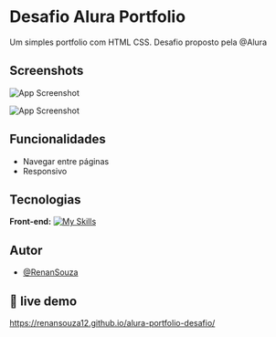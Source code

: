 
# Desafio Alura Portfolio
Um simples portfolio com HTML CSS. Desafio proposto pela @Alura
## Screenshots

![App Screenshot](https://i.ibb.co/F4xvW8Q/Captura-de-tela-2024-01-26-155330.png)


![App Screenshot](https://i.ibb.co/GQsr88x/Captura-de-tela-2024-01-25-221219.png)



## Funcionalidades

- Navegar entre páginas
- Responsivo


## Tecnologias

**Front-end:** [![My Skills](https://skillicons.dev/icons?i=html,scss,javascript)](https://skillicons.dev)




## Autor

- [@RenanSouza](https://www.github.com/renansouza12)


## 🐲 live demo 
https://renansouza12.github.io/alura-portfolio-desafio/


